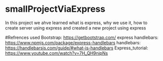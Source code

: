 # smallProjectViaExpress
In this project we ahve learned what is express, why we use it, how to create server using express and created a new project using express

#Refrences used
Bootstrap: https://getbootstrap.com/
express handlebars: https://www.npmjs.com/package/express-handlebars
handlebars: https://handlebarsjs.com/guide/#what-is-handlebars
Express_tutorial: https://www.youtube.com/watch?v=7H_QH9nipNs

